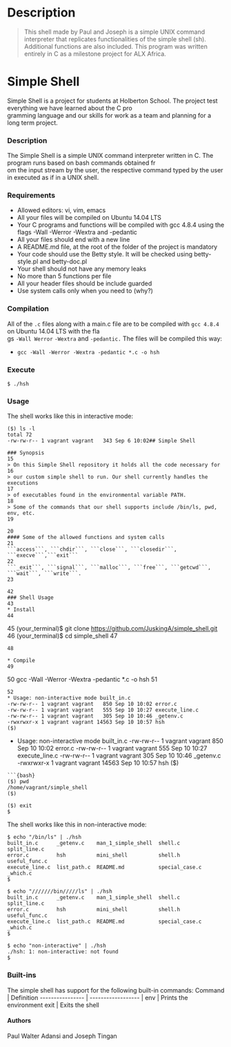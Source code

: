 # Description

>This shell made by Paul and Joseph is a simple UNIX command interpreter that replicates 
>functionalities of the simple shell (sh). Additional functions are also included. 
>This program was written entirely in C as a milestone project for ALX Africa.

# Simple Shell
Simple Shell is a project for students at Holberton School. The project test everything we have learned about the C pro\
gramming language and our skills for work as a team and planning for a long term project.
### Description
The Simple Shell is a simple UNIX command interpreter written in C. The program runs based on bash commands obtained fr\
om the input stream by the user, the respective command typed by the user in executed as if in a UNIX shell.
### Requirements
- Allowed editors: vi, vim, emacs
- All your files will be compiled on Ubuntu 14.04 LTS
- Your C programs and functions will be compiled with gcc 4.8.4 using the flags -Wall -Werror -Wextra and -pedantic
- All your files should end with a new line
- A README.md file, at the root of the folder of the project is mandatory
- Your code should use the Betty style. It will be checked using betty-style.pl and betty-doc.pl
- Your shell should not have any memory leaks
- No more than 5 functions per file
- All your header files should be include guarded
- Use system calls only when you need to (why?)
### Compilation
All of the ``.c`` files along with a main.c file are to be compiled with ``gcc 4.8.4`` on Ubuntu 14.04 LTS with the fla\
gs ``-Wall Werror`` ``-Wextra`` and ``-pedantic.``
The files will be compiled this way:
- ``gcc -Wall -Werror -Wextra -pedantic *.c -o hsh``

### Execute
```{bash}
$ ./hsh
```

### Usage
The shell works like this in interactive mode:

```{bash}
($) ls -l
total 72
-rw-rw-r-- 1 vagrant vagrant   343 Sep 6 10:02## Simple Shell

### Synopsis
15
> On this Simple Shell repository it holds all the code necessary for
16
> our custom simple shell to run. Our shell currently handles the executions
17
> of executables found in the environmental variable PATH.
18
> Some of the commands that our shell supports include /bin/ls, pwd, env, etc.
19

20
#### Some of the allowed functions and system calls
21
```access```, ```chdir```, ```close```, ```closedir```, ```execve```,```exit```
22
```_exit```, ```signal```, ```malloc```, ```free```, ```getcwd```, ```wait```, ```write```.
23

42
### Shell Usage
43
* Install
44
```
45
(your_terminal)$ git clone https://github.com/JuskingA/simple_shell.git
46
(your_terminal)$ cd simple_shell
47
```
48

* Compile
49
```
50
gcc -Wall -Werror -Wextra -pedantic *.c -o hsh
51
```
52
* Usage: non-interactive mode built_in.c
-rw-rw-r-- 1 vagrant vagrant   850 Sep 10 10:02 error.c
-rw-rw-r-- 1 vagrant vagrant   555 Sep 10 10:27 execute_line.c
-rw-rw-r-- 1 vagrant vagrant   305 Sep 10 10:46 _getenv.c
-rwxrwxr-x 1 vagrant vagrant 14563 Sep 10 10:57 hsh
($)
```

* Usage: non-interactive mode built_in.c
-rw-rw-r-- 1 vagrant vagrant   850 Sep 10 10:02 error.c
-rw-rw-r-- 1 vagrant vagrant   555 Sep 10 10:27 execute_line.c
-rw-rw-r-- 1 vagrant vagrant   305 Sep 10 10:46 _getenv.c
-rwxrwxr-x 1 vagrant vagrant 14563 Sep 10 10:57 hsh
($)
```
```{bash}
($) pwd
/home/vagrant/simple_shell
($)
```
```{bash}
($) exit
$
```
The shell works like this in non-interactive mode:
```{bash}
$ echo "/bin/ls" | ./hsh
built_in.c      _getenv.c    man_1_simple_shell  shell.c         split_line.c
error.c         hsh          mini_shell          shell.h         useful_func.c
execute_line.c  list_path.c  README.md           special_case.c  _which.c
$
```
```{bash}
$ echo "///////bin/////ls" | ./hsh
built_in.c      _getenv.c    man_1_simple_shell  shell.c         split_line.c
error.c         hsh          mini_shell          shell.h         useful_func.c
execute_line.c  list_path.c  README.md           special_case.c  _which.c
$
```
```{bash}
$ echo "non-interactive" | ./hsh
./hsh: 1: non-interactive: not found
$
```
### Built-ins
The simple shell has support for the following built-in commands:
Command   |   Definition
---------------- | ------------------ |
env | Prints the environment
exit | Exits the shell

#### Authors
Paul Walter Adansi and Joseph Tingan
